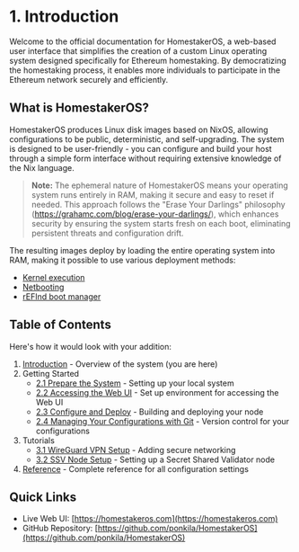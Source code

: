 # 1. Introduction

Welcome to the official documentation for HomestakerOS, a web-based user interface that simplifies the creation of a custom Linux operating system designed specifically for Ethereum homestaking.
By democratizing the homestaking process, it enables more individuals to participate in the Ethereum network securely and efficiently.

## What is HomestakerOS?

HomestakerOS produces Linux disk images based on NixOS, allowing configurations to be public, deterministic, and self-upgrading.
The system is designed to be user-friendly - you can configure and build your host through a simple form interface without requiring extensive knowledge of the Nix language.

> **Note:** The ephemeral nature of HomestakerOS means your operating system runs entirely in RAM, making it secure and easy to reset if needed. This approach follows the "Erase Your Darlings" philosophy (https://grahamc.com/blog/erase-your-darlings/), which enhances security by ensuring the system starts fresh on each boot, eliminating persistent threats and configuration drift.

The resulting images deploy by loading the entire operating system into RAM, making it possible to use various deployment methods:

- [Kernel execution](https://wiki.archlinux.org/title/Kexec)
- [Netbooting](https://networkboot.org/fundamentals/)
- [rEFInd boot manager](http://www.rodsbooks.com/refind/)

## Table of Contents

Here's how it would look with your addition:

1. [Introduction](1-introduction.md) - Overview of the system (you are here)
2. Getting Started
   - [2.1 Prepare the System](2.1-prepare_system.md) - Setting up your local system
   - [2.2 Accessing the Web UI](2.2-accessing_webui.md) - Set up environment for accessing the Web UI
   - [2.3 Configure and Deploy](2.3-configure_deploy.md) - Building and deploying your node
   - [2.4 Managing Your Configurations with Git](2.4-git_management.md) - Version control for your configurations
3. Tutorials
   - [3.1 WireGuard VPN Setup](3.1-wireguard_vpn.md) - Adding secure networking
   - [3.2 SSV Node Setup](3.2-ssv_node.md) - Setting up a Secret Shared Validator node
4. [Reference](4-reference.md) - Complete reference for all configuration settings

## Quick Links

- Live Web UI: [https://homestakeros.com](https://homestakeros.com)
- GitHub Repository: [https://github.com/ponkila/HomestakerOS](https://github.com/ponkila/HomestakerOS)
